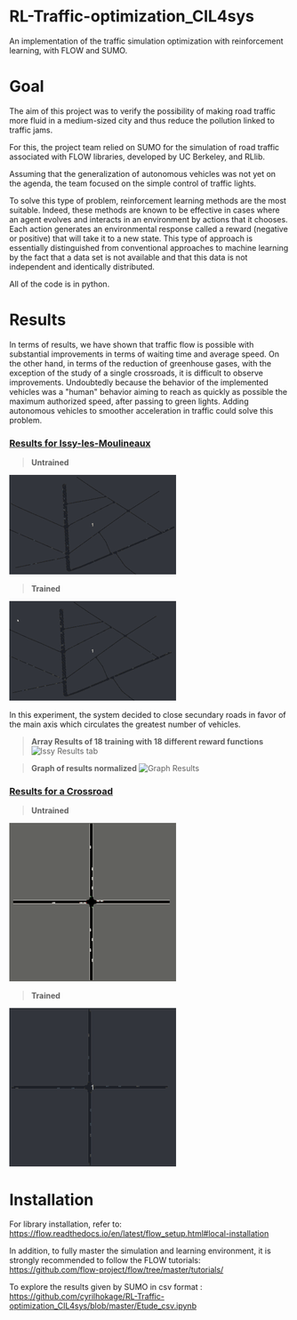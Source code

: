 # RL-Traffic-optimization_CIL4sys
An implementation of the traffic simulation optimization with reinforcement learning, with FLOW and SUMO.

# Goal
The aim of this project was to verify the possibility of making road traffic more fluid in a medium-sized city and thus reduce the pollution linked to traffic jams.

For this, the project team relied on SUMO for the simulation of road traffic associated with FLOW libraries, developed by UC Berkeley, and RLlib.

Assuming that the generalization of autonomous vehicles was not yet on the agenda, the team focused on the simple control of traffic lights.

To solve this type of problem, reinforcement learning methods are the most suitable. Indeed, these methods are known to be effective in cases where an agent evolves and interacts in an environment by actions that it chooses. Each action generates an environmental response called a reward (negative or positive) that will take it to a new state. This type of approach is essentially distinguished from conventional approaches to machine learning by the fact that a data set is not available and that this data is not independent and identically distributed.

All of the code is in python.

# Results
In terms of results, we have shown that traffic flow is possible with substantial improvements in terms of waiting time and average speed. On the other hand, in terms of the reduction of greenhouse gases, with the exception of the study of a single crossroads, it is difficult to observe improvements. Undoubtedly because the behavior of the implemented vehicles was a "human" behavior aiming to reach as quickly as possible the maximum authorized speed, after passing to green lights. Adding autonomous vehicles to smoother acceleration in traffic could solve this problem.

### <ins>Results for Issy-les-Moulineaux</ins>
> **Untrained** 

![Issy-les-Moulineaux untrained](IssyLesMOulineauxuntrained.gif) 

> **Trained** 

![Issy-les-Moulineaux trained](IssyLesMoulineauxtrained.gif) 

In this experiment, the system decided to close secundary roads in favor of the main axis which circulates the greatest number of vehicles.

> **Array Results of 18 training with 18 different reward functions**
![Issy Results tab](https://github.com/cyrilhokage/RL-Traffic-optimization_CIL4sys/blob/master/Capture%20d%E2%80%99e%CC%81cran%202020-06-28%20a%CC%80%2013.47.20.png)

> **Graph of results normalized**
![Graph Results](https://github.com/cyrilhokage/RL-Traffic-optimization_CIL4sys/blob/master/Capture%20d%E2%80%99e%CC%81cran%202020-06-28%20a%CC%80%2013.52.09.png)

### <ins>Results for a Crossroad</ins>
> **Untrained** 

![Crossroad untrained](Carrefour_untrained.gif) 

> **Trained** 

![Crossroad trained](Carrefour_trained.gif)


# Installation
For library installation, refer to: https://flow.readthedocs.io/en/latest/flow_setup.html#local-installation

In addition, to fully master the simulation and learning environment, it is strongly recommended to follow the FLOW tutorials: https://github.com/flow-project/flow/tree/master/tutorials/

To explore the results given by SUMO in csv format : https://github.com/cyrilhokage/RL-Traffic-optimization_CIL4sys/blob/master/Etude_csv.ipynb


